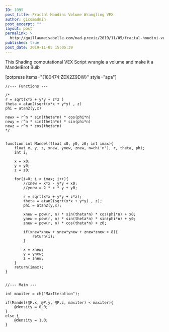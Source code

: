 ```yaml
---
ID: 1095
post_title: Fractal Houdini Volume Wrangling VEX
author: gicomadmin
post_excerpt: ""
layout: post
permalink: >
  http://guillaumeisabelle.com/nad-previz/2019/11/05/fractal-houdini-volume-wrangling-vex/
published: true
post_date: 2019-11-05 15:05:39
---
```

<!-- wp:paragraph -->

This Shading computational VEX Script wrangle a volume and make it a MandelBrot Bulb

<!-- /wp:paragraph -->

<!-- wp:shortcode --> [zotpress items="{180474:ZDX2Z9DW}" style="apa"] 

<!-- /wp:shortcode -->

<!-- wp:code -->

<pre class="wp-block-code"><code>//--- Functions ---

/*
r = sqrt(x*x + y*y + z*z )
theta = atan2(sqrt(x*x + y*y) , z)
phi = atan2(y,x)

newx = r^n * sin(theta*n) * cos(phi*n)
newy = r^n * sin(theta*n) * sin(phi*n)
newz = r^n * cos(theta*n)
*/


function int Mandel(float x0, y0, z0; int imax){
    float x, y, z, xnew, ynew, znew, n=ch('n'), r, theta, phi;
    int i;
    
    x = x0;
    y = y0;
    z = z0;
    
    for(i=0; i &lt; imax; i++){
        //xnew = x*x - y*y + x0;
        //ynew = 2 * x * y + y0;
        
        r = sqrt(x*x + y*y + z*z);
        theta = atan2(sqrt(x*x + y*y) , z);
        phi = atan2(y,x);
        
        xnew = pow(r, n) * sin(theta*n) * cos(phi*n) + x0;
        ynew = pow(r, n) * sin(theta*n) * sin(phi*n) + y0;
        znew = pow(r, n) * cos(theta*n) + z0;
        
        if(xnew*xnew + ynew*ynew + znew*znew > 8){
            return(i);
        }
        
        x = xnew;
        y = ynew;
        z = znew;
    }
    return(imax);
}


//--- Main ---

int maxiter = ch("MaxIteration");

if(Mandel(@P.x, @P.y, @P.z, maxiter) &lt; maxiter){
    @density = 0.0;
}
else {
    @density = 1.0;
}</code></pre>

<!-- /wp:code -->

<!-- wp:image {"id":1097} --><figure class="wp-block-image">

<img src="http://guillaumeisabelle.com/nad-previz/wp-content/uploads/sites/19/2019/11/image-6-1024x993.png" alt="" class="wp-image-1097" /></figure> <!-- /wp:image -->